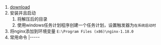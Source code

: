 1. [download](http://nginx.org/en/download.html)
2. 安装并且启动
    1. 将解压后的目录
    2. 使用windows任务计划程序创建一个任务计划，设置触发器为`在系统启动时`
3. 将nginx添加到环境变量 `E:\Program Files (x86)\nginx-1.18.0`
4. 常用命令
    |-----
